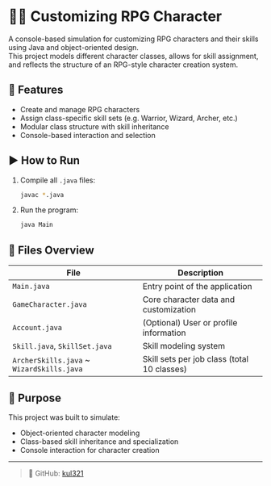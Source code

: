 # 🧙‍♂️ Customizing RPG Character

A console-based simulation for customizing RPG characters and their skills using Java and object-oriented design.  
This project models different character classes, allows for skill assignment, and reflects the structure of an RPG-style character creation system.

## 📌 Features

- Create and manage RPG characters
- Assign class-specific skill sets (e.g. Warrior, Wizard, Archer, etc.)
- Modular class structure with skill inheritance
- Console-based interaction and selection

## ▶️ How to Run

1. Compile all `.java` files:
   ```bash
   javac *.java
   ```

2. Run the program:
   ```bash
   java Main
   ```

## 📁 Files Overview

| File | Description |
|------|-------------|
| `Main.java` | Entry point of the application |
| `GameCharacter.java` | Core character data and customization |
| `Account.java` | (Optional) User or profile information |
| `Skill.java`, `SkillSet.java` | Skill modeling system |
| `ArcherSkills.java` ~ `WizardSkills.java` | Skill sets per job class (total 10 classes) |

## 🎯 Purpose

This project was built to simulate:
- Object-oriented character modeling
- Class-based skill inheritance and specialization
- Console interaction for character creation

---

> 👤 GitHub: [kul321](https://github.com/kul321)
